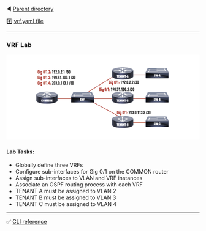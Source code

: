 ◀️ [Parent directory](../) 

#️⃣ [vrf.yaml file](./vrf.yaml)

---

### VRF Lab

![Lab topology](https://github.com/tech-zero/assets/blob/main/images/vrf.png)

#### Lab Tasks:
+ Globally define three VRFs
+ Configure sub-interfaces for Gig 0/1 on the COMMON router
+ Assign sub-interfaces to VLAN and VRF instances
+ Associate an OSPF routing process with each VRF
+ TENANT A must be assigned to VLAN 2
+ TENANT B must be assigned to VLAN 3
+ TENANT C must be assigned to VLAN 4

---

:white_check_mark: [CLI reference](solution/README.md)
